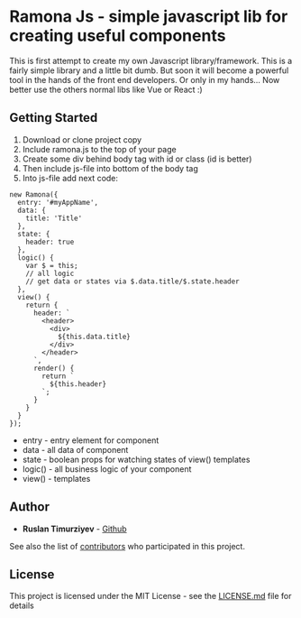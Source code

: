 # Ramona Js - simple javascript lib for creating useful components
This is first attempt to create my own Javascript library/framework.
This is a fairly simple library and a little bit dumb.
But soon it will become a powerful tool in the hands of the front end developers.
Or only in my hands...
Now better use the others normal libs like Vue or React :)

## Getting Started

1. Download or clone project copy
2. Include ramona.js to the top of your page
3. Create some div behind body tag with id or class (id is better)
4. Then include js-file into bottom of the body tag
5. Into js-file add next code:
```
new Ramona({
  entry: '#myAppName',
  data: {
    title: 'Title'
  },
  state: {
    header: true
  },
  logic() {
    var $ = this;
    // all logic
    // get data or states via $.data.title/$.state.header
  },
  view() {
    return {
      header: `
        <header>
          <div>
            ${this.data.title}
          </div>
        </header>
      `,
      render() {
        return `
          ${this.header}
        `;
      }
    }
  }
});
```
* entry - entry element for component
* data - all data of component
* state - boolean props for watching states of view() templates
* logic() - all business logic of your component
* view() - templates

## Author

* **Ruslan Timurziyev**  - [Github](https://github.com/sawuer/)

See also the list of [contributors](https://github.com/sawuer/ramona-js/contributors) who participated in this project.

## License

This project is licensed under the MIT License - see the [LICENSE.md](LICENSE.md) file for details

